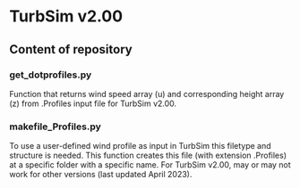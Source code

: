 # TurbSim v2.00

## Content of repository

### get_dotprofiles.py

Function that returns wind speed array (u) and corresponding height array (z) from .Profiles input file for TurbSim v2.00.

### makefile_Profiles.py

To use a user-defined wind profile as input in TurbSim this filetype and structure is needed. This function creates this file (with extension .Profiles) at a specific folder with a specific name. For TurbSim v2.00, may or may not work for other versions (last updated April 2023). 
